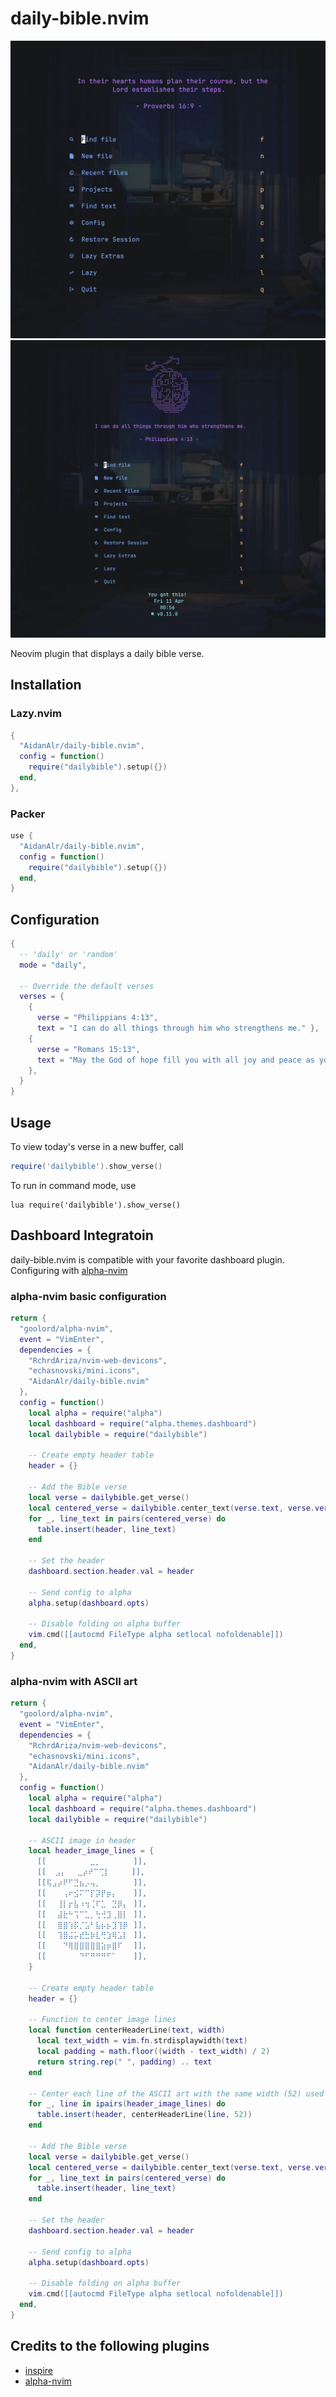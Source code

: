 # daily-bible.nvim

![Basic example dashboard with alpha-nvim](./basic-example-dashboard.png)
![Example with ASCII art with alpha-nvim](./example-dashboard.png)

Neovim plugin that displays a daily bible verse.

## Installation

### Lazy.nvim

```lua
{
  "AidanAlr/daily-bible.nvim",
  config = function()
    require("dailybible").setup({})
  end,
},
```

### Packer

```lua
use {
  "AidanAlr/daily-bible.nvim",
  config = function()
    require("dailybible").setup({})
  end,
}
```

## Configuration

```lua
{
  -- 'daily' or 'random'
  mode = "daily",

  -- Override the default verses
  verses = {
    {
      verse = "Philippians 4:13",
      text = "I can do all things through him who strengthens me." },
    {
      verse = "Romans 15:13",
      text = "May the God of hope fill you with all joy and peace as you trust in him, so that you may overflow with hope by the power of the Holy Spirit.",
    },
  }
}
```

## Usage

To view today's verse in a new buffer, call

```lua
require('dailybible').show_verse()
```

To run in command mode, use

```vim
lua require('dailybible').show_verse()
```

## Dashboard Integratoin

daily-bible.nvim is compatible with your favorite dashboard plugin.
Configuring with [alpha-nvim](https://github.com/goolord/alpha-nvim)

### alpha-nvim basic configuration

```lua
return {
  "goolord/alpha-nvim",
  event = "VimEnter",
  dependencies = {
    "RchrdAriza/nvim-web-devicons",
    "echasnovski/mini.icons",
    "AidanAlr/daily-bible.nvim"
  },
  config = function()
    local alpha = require("alpha")
    local dashboard = require("alpha.themes.dashboard")
    local dailybible = require("dailybible")

    -- Create empty header table
    header = {}

    -- Add the Bible verse
    local verse = dailybible.get_verse()
    local centered_verse = dailybible.center_text(verse.text, verse.verse, 52, 8, 52)
    for _, line_text in pairs(centered_verse) do
      table.insert(header, line_text)
    end

    -- Set the header
    dashboard.section.header.val = header

    -- Send config to alpha
    alpha.setup(dashboard.opts)

    -- Disable folding on alpha buffer
    vim.cmd([[autocmd FileType alpha setlocal nofoldenable]])
  end,
}
```

### alpha-nvim with ASCII art

```lua
return {
  "goolord/alpha-nvim",
  event = "VimEnter",
  dependencies = {
    "RchrdAriza/nvim-web-devicons",
    "echasnovski/mini.icons",
    "AidanAlr/daily-bible.nvim"
  },
  config = function()
    local alpha = require("alpha")
    local dashboard = require("alpha.themes.dashboard")
    local dailybible = require("dailybible")

    -- ASCII image in header
    local header_image_lines = {
      [[⠀⠀⠀⠀⠀⠀⠀⠀⣀⡀⠀⠀⠀⠀⠀⠀]],
      [[  ⣠⡄⠀⠀⣀⡴⠞⠉⢉⡇⠀⠀⠀⠀]],
      [[⢯⣠⡴⠟⠋⣙⣦⡠⢤⡀⠀⠀⠀⠀⠀⠀]],
      [[⠀⠀⠀⢠⠖⣪⠍⠉⡏⡽⡟⡶⡄⠀⠀⠀]],
      [[⠀⠀⢸⡇⡖⣧⠰⢲⢈⠏⣁⠀⣙⡿⡄⠀]],
      [[⠀⠀⣼⣗⠓⢩⠉⣁⡀⢓⢚⣹⢀⣿⡇⠀]],
      [[⠀⠀⣿⣿⢱⡯⡈⣡⠃⣧⡦⡦⣹⢹⡿⠀]],
      [[⠀⠀⢹⣿⣬⡥⣞⣓⡷⣇⢛⣱⢿⣡⡇⠀]],
      [[⠀⠀⠀⠙⢿⣿⣿⣿⣿⣿⣵⡶⣿⠏⠀⠀]],
      [[⠀⠀⠀⠀⠀⠀⠙⠋⠛⠛⠛⠋⠁⠀⠀⠀]],
    }

    -- Create empty header table
    header = {}

    -- Function to center image lines
    local function centerHeaderLine(text, width)
      local text_width = vim.fn.strdisplaywidth(text)
      local padding = math.floor((width - text_width) / 2)
      return string.rep(" ", padding) .. text
    end

    -- Center each line of the ASCII art with the same width (52) used for the verse
    for _, line in ipairs(header_image_lines) do
      table.insert(header, centerHeaderLine(line, 52))
    end

    -- Add the Bible verse
    local verse = dailybible.get_verse()
    local centered_verse = dailybible.center_text(verse.text, verse.verse, 52, 8, 52)
    for _, line_text in pairs(centered_verse) do
      table.insert(header, line_text)
    end

    -- Set the header
    dashboard.section.header.val = header

    -- Send config to alpha
    alpha.setup(dashboard.opts)

    -- Disable folding on alpha buffer
    vim.cmd([[autocmd FileType alpha setlocal nofoldenable]])
  end,
}
```

## Credits to the following plugins

- [inspire](https://github.com/RileyGabrielson/inspire.nvim)
- [alpha-nvim](https://github.com/goolord/alpha-nvim)
